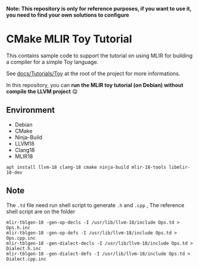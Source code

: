 **Note: This repository is only for reference purposes, if you want to use it, you need to find your own solutions to configure**

# CMake MLIR Toy Tutorial

This contains sample code to support the tutorial on using MLIR for building a compiler for a simple Toy language.

See [docs/Tutorials/Toy](../../docs/Tutorials/Toy) at the root of the project for more informations.

In this repository, you can **run the MLIR toy tutorial (on Debian) without compile the LLVM project** 😋

## Environment

- Debian
- CMake
- Ninja-Build
- LLVM18
- Clang18
- MLIR18

```
apt install llvm-18 clang-18 cmake ninja-build mlir-18-tools libmlir-18-dev
```

## Note

The `.td` file need run shell script to generate `.h` and `.cpp` , The reference shell script are on the folder

```
mlir-tblgen-18 -gen-op-decls -I /usr/lib/llvm-18/include Ops.td > Ops.h.inc
mlir-tblgen-18 -gen-op-defs -I /usr/lib/llvm-18/include Ops.td > Ops.cpp.inc
mlir-tblgen-18 -gen-dialect-decls -I /usr/lib/llvm-18/include Ops.td > Dialect.h.inc
mlir-tblgen-18 -gen-dialect-defs -I /usr/lib/llvm-18/include Ops.td > Dialect.cpp.inc
```

